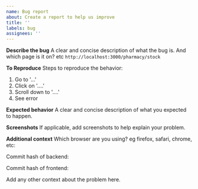 ```yaml
---
name: Bug report
about: Create a report to help us improve
title: ''
labels: bug
assignees: ''
---
```


**Describe the bug**
A clear and concise description of what the bug is. And which page is it on? etc `http://localhost:3000/pharmacy/stock`

**To Reproduce**
Steps to reproduce the behavior:

1. Go to '...'
2. Click on '....'
3. Scroll down to '....'
4. See error

**Expected behavior**
A clear and concise description of what you expected to happen.

**Screenshots**
If applicable, add screenshots to help explain your problem.

**Additional context**
Which browser are you using? eg firefox, safari, chrome, etc:

Commit hash of backend:

Commit hash of frontend:

Add any other context about the problem here.
